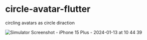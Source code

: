 # circle-avatar-flutter


circling avatars as circle diraction 

![Simulator Screenshot - iPhone 15 Plus - 2024-01-13 at 10 44 39](https://github.com/mdalhagg/circle-avatar-flutter/assets/59109473/96e93638-3925-4ce3-ac34-ea0f47040beb)

